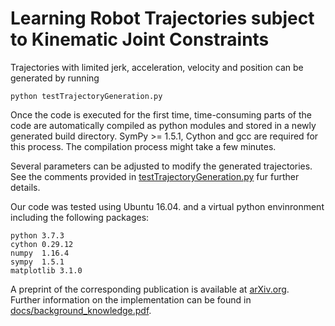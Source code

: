# Learning Robot Trajectories subject to Kinematic Joint Constraints

Trajectories with limited jerk, acceleration, velocity and position can be generated by running

    python testTrajectoryGeneration.py

Once the code is executed for the first time, time-consuming parts of the code are automatically compiled as python modules and stored in a newly generated build directory.
SymPy >= 1.5.1, Cython and gcc are required for this process. 
The compilation process might take a few minutes. 

Several parameters can be adjusted to modify the generated trajectories.
See the comments provided in [testTrajectoryGeneration.py](testTrajectoryGeneration.py) fur further details.


Our code was tested using Ubuntu 16.04. and a virtual python envinronment including the following packages:

    python 3.7.3
    cython 0.29.12
    numpy  1.16.4
    sympy  1.5.1
    matplotlib 3.1.0

A preprint of the corresponding publication is available at [arXiv.org](https://arxiv.org). \
Further information on the implementation can be found in [docs/background_knowledge.pdf](docs/background_knowledge.pdf).
